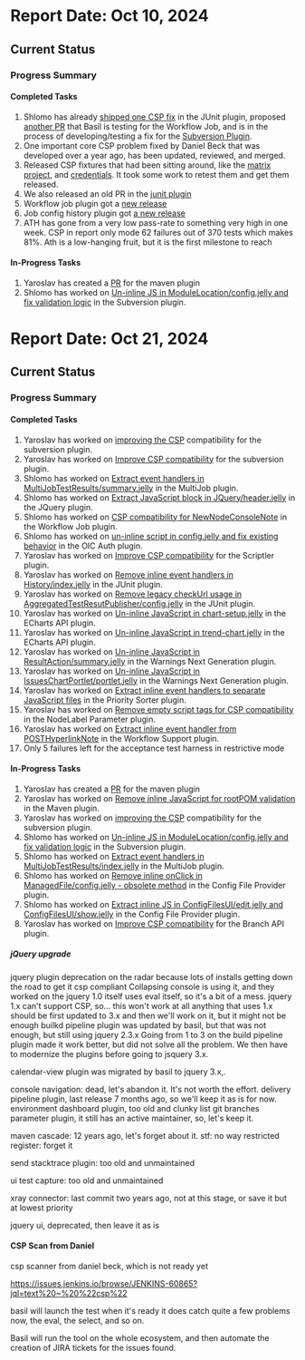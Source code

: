 # Report Date: Oct 10, 2024
## Current Status
### Progress Summary
#### Completed Tasks
1. Shlomo has already [shipped one CSP fix](https://github.com/jenkinsci/junit-plugin/pull/654) in the JUnit plugin, proposed [another PR](https://github.com/jenkinsci/workflow-job-plugin/pull/477) that Basil is testing for the Workflow Job, and is in the process of developing/testing a fix for the [Subversion Plugin](https://github.com/jenkinsci/subversion-plugin/pulls).
2. One important core CSP problem fixed by Daniel Beck that was developed over a year ago, has been updated, reviewed, and merged.
4. Released CSP fixtures that had been sitting around, like the [matrix project](https://github.com/jenkinsci/matrix-project-plugin/releases/tag/838.v4d7b_7b_f9b_d4b_), and [credentials](https://github.com/jenkinsci/credentials-plugin/releases/tag/1380.va_435002fa_924). It took some work to retest them and get them released.
6. We also released an old PR in the [junit plugin](https://github.com/jenkinsci/junit-plugin/releases/tag/1303.v05e2505656b_7)
8. Workflow job plugin got a [new release](https://github.com/jenkinsci/junit-plugin/releases/tag/1303.v05e2505656b_7)
9. Job config history plugin got [a new release](https://github.com/jenkinsci/job-config-history-plugin/releases/tag/1277.vb_9a_0808495d7)
12. ATH has gone from a very low pass-rate to something very high in one week. CSP in report only mode 62 failures out of 370 tests which makes 81%. Ath is a low-hanging fruit, but it is the first milestone to reach

#### In-Progress Tasks
1. Yaroslav has created a [PR](https://github.com/jenkinsci/maven-plugin/pull/345) for the maven plugin
3. Shlomo has worked on [Un-inline JS in ModuleLocation/config.jelly and fix validation logic](https://github.com/jenkinsci/subversion-plugin/pull/319) in the Subversion plugin.

# Report Date: Oct 21, 2024
## Current Status
### Progress Summary
#### Completed Tasks
1. Yaroslav has worked on [improving the CSP](https://github.com/jenkinsci/subversion-plugin/pull/321) compatibility for the subversion plugin.
2. Yaroslav has worked on [Improve CSP compatibility](https://github.com/jenkinsci/subversion-plugin/pull/321) for the subversion plugin.
3. Shlomo has worked on [Extract event handlers in MultiJobTestResults/summary.jelly](https://github.com/jenkinsci/jenkins-multijob-plugin/pull/375) in the MultiJob plugin.
4. Shlomo has worked on [Extract JavaScript block in JQuery/header.jelly](https://github.com/jenkinsci/jquery-plugin/pull/12) in the JQuery plugin.
5. Shlomo has worked on [CSP compatibility for NewNodeConsoleNote](https://github.com/jenkinsci/workflow-job-plugin/pull/477) in the Workflow Job plugin.
6. Shlomo has worked on [un-inline script in config.jelly and fix existing behavior](https://github.com/jenkinsci/oic-auth-plugin/pull/427) in the OIC Auth plugin.
7. Yaroslav has worked on [Improve CSP compatibility](https://github.com/jenkinsci/scriptler-plugin/pull/122) for the Scriptler plugin.
8. Yaroslav has worked on [Remove inline event handlers in History/index.jelly](https://github.com/jenkinsci/junit-plugin/pull/658) in the JUnit plugin.
9. Yaroslav has worked on [Remove legacy checkUrl usage in AggregatedTestResutPublisher/config.jelly](https://github.com/jenkinsci/junit-plugin/pull/657) in the JUnit plugin.
10. Yaroslav has worked on [Un-inline JavaScript in chart-setup.jelly](https://github.com/jenkinsci/echarts-api-plugin/pull/358) in the ECharts API plugin.
11. Yaroslav has worked on [Un-inline JavaScript in trend-chart.jelly](https://github.com/jenkinsci/echarts-api-plugin/pull/357) in the ECharts API plugin.
12. Yaroslav has worked on [Un-inline JavaScript in ResultAction/summary.jelly](https://github.com/jenkinsci/warnings-ng-plugin/pull/1862) in the Warnings Next Generation plugin.
13. Yaroslav has worked on [Un-inline JavaScript in IssuesChartPortlet/portlet.jelly](https://github.com/jenkinsci/warnings-ng-plugin/pull/1859) in the Warnings Next Generation plugin.
14. Yaroslav has worked on [Extract inline event handlers to separate JavaScript files](https://github.com/jenkinsci/priority-sorter-plugin/pull/397) in the Priority Sorter plugin.
15. Yaroslav has worked on [Remove empty script tags for CSP compatibility](https://github.com/jenkinsci/nodelabelparameter-plugin/pull/349) in the NodeLabel Parameter plugin.
16. Yaroslav has worked on [Extract inline event handler from POSTHyperlinkNote](https://github.com/jenkinsci/workflow-support-plugin/pull/284) in the Workflow Support plugin.
2. Only 5 failures left for the acceptance test harness in restrictive mode


#### In-Progress Tasks
1. Yaroslav has created a [PR](https://github.com/jenkinsci/maven-plugin/pull/345) for the maven plugin
2. Yaroslav has worked on [Remove inline JavaScript for rootPOM validation](https://github.com/jenkinsci/maven-plugin/pull/345) in the Maven plugin.
3. Yaroslav has worked on [improving the CSP](https://github.com/jenkinsci/subversion-plugin/pull/321) compatibility for the subversion plugin.
4. Shlomo has worked on [Un-inline JS in ModuleLocation/config.jelly and fix validation logic](https://github.com/jenkinsci/subversion-plugin/pull/319) in the Subversion plugin.
5. Shlomo has worked on [Extract event handlers in MultiJobTestResults/index.jelly](https://github.com/jenkinsci/jenkins-multijob-plugin/pull/376) in the MultiJob plugin.
6. Shlomo has worked on [Remove inline onClick in ManagedFile/config.jelly - obsolete method](https://github.com/jenkinsci/config-file-provider-plugin/pull/343) in the Config File Provider plugin.
7. Shlomo has worked on [Extract inline JS in ConfigFilesUI/edit.jelly and ConfigFilesUI/show.jelly](https://github.com/jenkinsci/config-file-provider-plugin/pull/342) in the Config File Provider plugin.
8. Yaroslav has worked on [Improve CSP compatibility](https://github.com/jenkinsci/branch-api-plugin/pull/490) for the Branch API plugin.


##### jQuery upgrade
jquery plugin  deprecation on the radar because lots of installs
getting down the road to get it csp compliant
Collapsing console is using it, and they worked on the jquery 1.0 itself uses eval itself, so it's a bit of a mess.
jquery 1.x can't support CSP, so...
this won't work at all
anything that uses 1.x should be first updated to 3.x
and then we'll work on it, but it might not be enough
builkd pipeline plugin was updated by basil, but that was not enough, but still using jquery 2.3.x
Going from 1 to 3 on the build pipeline plugin made it work better, but did not solve all the problem.
We then have to modernize the plugins before going to jsquery 3.x.

calendar-view plugin was migrated by basil to jquery 3.x,.

console navigation: dead, let's abandon it. It's not worth the effort.
delivery pipeline plugin, last release 7 months ago, so we'll keep it as is for now.
environment dashboard plugin, too old and clunky
list git branches parameter plugin, it still has an active maintainer, so, let's keep it.

maven cascade: 12 years ago, let's forget about it.
stf: no way
restricted register: forget it


send stacktrace plugin: too old and unmaintained

ui test capture: too old and unmaintained

xray connector: last commit two years ago, not at this stage, or save it but at lowest priority

jquery ui, deprecated, then leave it as is

#### CSP Scan from Daniel
csp scanner from daniel beck, which is not ready yet

https://issues.jenkins.io/browse/JENKINS-60865?jql=text%20~%20%22csp%22

basil will launch the test when it's ready
it does catch quite a few problems now, the eval, the select, and so on.

Basil will run the tool on the whole ecosystem, and then automate the creation of JIRA tickets for the issues found.



